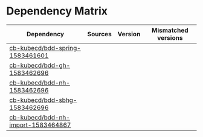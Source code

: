 # Dependency Matrix

Dependency | Sources | Version | Mismatched versions
---------- | ------- | ------- | -------------------
[cb-kubecd/bdd-spring-1583461601](https://github.com/cb-kubecd/bdd-spring-1583461601.git) |  | []() | 
[cb-kubecd/bdd-gh-1583462696](https://github.com/cb-kubecd/bdd-gh-1583462696.git) |  | []() | 
[cb-kubecd/bdd-nh-1583462696](https://github.com/cb-kubecd/bdd-nh-1583462696.git) |  | []() | 
[cb-kubecd/bdd-sbhg-1583462696](https://github.com/cb-kubecd/bdd-sbhg-1583462696.git) |  | []() | 
[cb-kubecd/bdd-nh-import-1583464867](https://github.com/cb-kubecd/bdd-nh-import-1583464867.git) |  | []() | 
